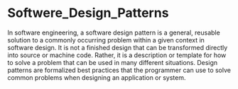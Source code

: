 # Softwere_Design_Patterns
In software engineering, a software design pattern is a general, reusable solution to a commonly occurring problem within a given context in software design. 
It is not a finished design that can be transformed directly into source or machine code. 
Rather, it is a description or template for how to solve a problem that can be used in many different situations. 
Design patterns are formalized best practices that the programmer can use to solve common problems when designing an application or system.
